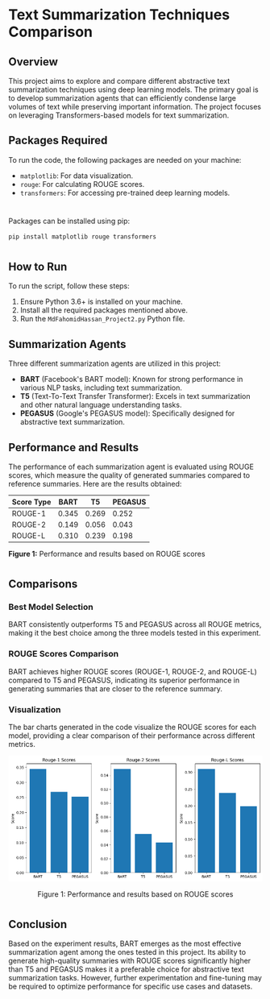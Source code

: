 # Text Summarization Techniques Comparison

## Overview
This project aims to explore and compare different abstractive text summarization techniques using deep learning models. The primary goal is to develop summarization agents that can efficiently condense large volumes of text while preserving important information. The project focuses on leveraging Transformers-based models for text summarization.

## Packages Required
To run the code, the following packages are needed on your machine:
- `matplotlib`: For data visualization.
- `rouge`: For calculating ROUGE scores.
- `transformers`: For accessing pre-trained deep learning models.
#
Packages can be installed using pip:
```bash
pip install matplotlib rouge transformers
```
#
## How to Run
To run the script, follow these steps:
1. Ensure Python 3.6+ is installed on your machine.
2. Install all the required packages mentioned above.
3. Run the `MdFahomidHassan_Project2.py` Python file.

## Summarization Agents
Three different summarization agents are utilized in this project:
- **BART** (Facebook's BART model): Known for strong performance in various NLP tasks, including text summarization.
- **T5** (Text-To-Text Transfer Transformer): Excels in text summarization and other natural language understanding tasks.
- **PEGASUS** (Google's PEGASUS model): Specifically designed for abstractive text summarization.

## Performance and Results
The performance of each summarization agent is evaluated using ROUGE scores, which measure the quality of generated summaries compared to reference summaries. Here are the results obtained:

| Score Type | BART  | T5    | PEGASUS |
|------------|-------|-------|---------|
| ROUGE-1    | 0.345 | 0.269 | 0.252   |
| ROUGE-2    | 0.149 | 0.056 | 0.043   |
| ROUGE-L    | 0.310 | 0.239 | 0.198   |

**Figure 1:** Performance and results based on ROUGE scores
#
## Comparisons
### Best Model Selection
BART consistently outperforms T5 and PEGASUS across all ROUGE metrics, making it the best choice among the three models tested in this experiment.
### ROUGE Scores Comparison
BART achieves higher ROUGE scores (ROUGE-1, ROUGE-2, and ROUGE-L) compared to T5 and PEGASUS, indicating its superior performance in generating summaries that are closer to the reference summary.
### Visualization
The bar charts generated in the code visualize the ROUGE scores for each model, providing a clear comparison of their performance across different metrics.
<div align="center">
  <img src="graph.png" alt="Figure 1: Performance and results based on ROUGE scores">
  <p style="text-align:center;">Figure 1: Performance and results based on ROUGE scores</p>
</div>

#
## Conclusion
Based on the experiment results, BART emerges as the most effective summarization agent among the ones tested in this project. Its ability to generate high-quality summaries with ROUGE scores significantly higher than T5 and PEGASUS makes it a preferable choice for abstractive text summarization tasks. However, further experimentation and fine-tuning may be required to optimize performance for specific use cases and datasets.
